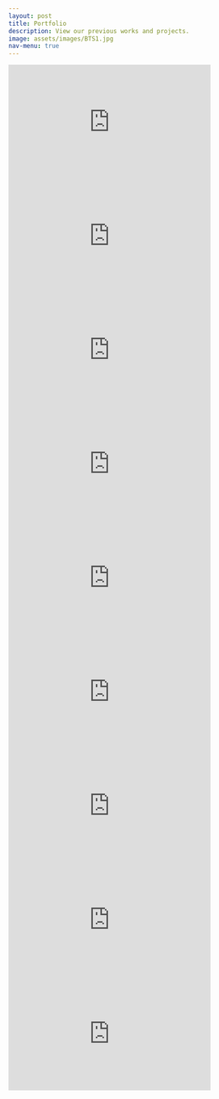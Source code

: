 ```yaml
---
layout: post
title: Portfolio
description: View our previous works and projects.
image: assets/images/BTS1.jpg
nav-menu: true
---
```


<iframe width="400 vw" style="aspect-ratio: 16 / 9;" src="https://youtube.com/embed/r59xjXLYhms" frameborder="0" allowfullscreen> </iframe>
<iframe width="400 vw" style="aspect-ratio: 16 / 9;" src="https://youtube.com/embed/8nFUPI7w4y4" frameborder="0" allowfullscreen> </iframe>
<iframe width="400 vw" style="aspect-ratio: 16 / 9;" src="https://youtube.com/embed/51bmxz5X7No" frameborder="0" allowfullscreen> </iframe>
<iframe width="400 vw" style="aspect-ratio: 16 / 9;" src="https://youtube.com/embed/G-Kapx2eEqc" frameborder="0" allowfullscreen> </iframe>
<iframe width="400 vw" style="aspect-ratio: 16 / 9;" src="https://youtube.com/embed/tBiEPnm8it0" frameborder="0" allowfullscreen> </iframe>
<iframe width="400 vw" style="aspect-ratio: 16 / 9;" src="https://youtube.com/embed/VxJ0us1lG0U" frameborder="0" allowfullscreen> </iframe>
<iframe width="400 vw" style="aspect-ratio: 16 / 9;" src="https://youtube.com/embed/Ua2AmGj-lx4" frameborder="0" allowfullscreen> </iframe>
<iframe width="400 vw" style="aspect-ratio: 16 / 9;" src="https://youtube.com/embed/TD2TNqTsVik" frameborder="0" allowfullscreen> </iframe>
<iframe width="400 vw" style="aspect-ratio: 16 / 9;" src="https://youtube.com/embed/rK2gIFS8tGI" frameborder="0" allowfullscreen> </iframe>
